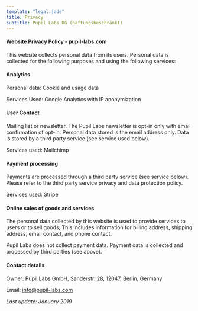 ```yaml
---
template: "legal.jade"
title: Privacy
subtitle: Pupil Labs UG (haftungsbeschränkt)
---
```


#### **Website Privacy Policy - pupil-labs.com**
This website collects personal data from its users. Personal data is collected for the following purposes and using the following services:

#### **Analytics**
Personal data: Cookie and usage data

Services Used: Google Analytics with IP anonymization

#### **User Contact**

Mailing list or newsletter. The Pupil Labs newsletter is opt-in only with email confirmation of opt-in. Personal data stored is the email address only. Data is stored by a third party service (see service used below).

Services used: Mailchimp

#### **Payment processing**
Payments are processed through a third party service (see service below). Please refer to the third party service privacy and data protection policy.

Services used: Stripe

#### **Online sales of goods and services**
The personal data collected by this website is used to provide services to users or to sell goods; This includes information for billing address, shipping address, email contact, and phone contact.

Pupil Labs does not collect payment data. Payment data is collected and processed by third parties (see above).

#### **Contact details**
Owner: Pupil Labs GmbH, Sanderstr. 28, 12047, Berlin, Germany

Email: info@pupil-labs.com

*Last update: January 2019*

